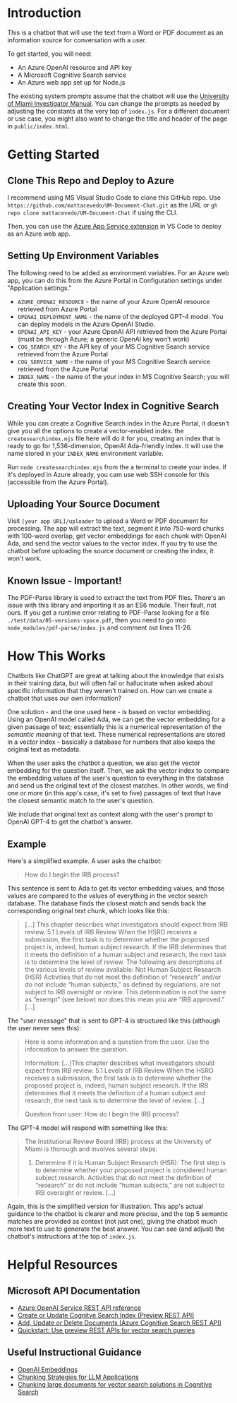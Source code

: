 # Introduction

This is a chatbot that will use the text from a Word or PDF document as an information source for conversation with a user.

To get started, you will need:
* An Azure OpenAI resource and API key
* A Microsoft Cognitive Search service
* An Azure web app set up for Node.js

The existing system prompts assume that the chatbot will use the [University of Miami Investigator Manual](https://hsro.uresearch.miami.edu/_assets/pdf/hrp-103-investigator-manual.pdf). You can change the prompts as needed by adjusting the constants at the very top of `index.js`. For a different document or use case, you might also want to change the title and header of the page in `public/index.html`.

# Getting Started

## Clone This Repo and Deploy to Azure

I recommend using MS Visual Studio Code to clone this GitHub repo. Use `https://github.com/mattacevedo/UM-Document-Chat.git` as the URL or `gh repo clone mattacevedo/UM-Document-Chat` if using the CLI.

Then, you can use the [Azure App Service extension](https://marketplace.visualstudio.com/items?itemName=ms-azuretools.vscode-azureappservice) in VS Code to deploy as an Azure web app.

## Setting Up Environment Variables

The following need to be added as environment variables. For an Azure web app, you can do this from the Azure Portal in Configuration settings under "Application settings."
* `AZURE_OPENAI_RESOURCE` - the name of your Azure OpenAI resource retrieved from Azure Portal
* `OPENAI_DEPLOYMENT_NAME` - the name of the deployed GPT-4 model. You can deploy models in the Azure OpenAI Studio.
* `OPENAI_API_KEY` - your Azure OpenAI API retrieved from the Azure Portal (must be through Azure; a generic OpenAI key won't work)
* `COG_SEARCH_KEY` - the API key of your MS Cognitive Search service retrieved from the Azure Portal
* `COG_SERVICE_NAME` - the name of your MS Cognitive Search service retrieved from the Azure Portal
* `INDEX_NAME` - the name of the your index in MS Cognitive Search; you will create this soon.

## Creating Your Vector Index in Cognitive Search

While you can create a Cognitive Search index in the Azure Portal, it doesn't give you all the options to create a vector-enabled index. the `createsearchindex.mjs` file here will do it for you, creating an index that is ready to go for 1,536-dimension, OpenAI Ada-friendly index. It will use the name stored in your `INDEX_NAME` environment variable.

Run `node createsearchindex.mjs` from the a terminal to create your index. If it's deployed in Azure already, you cam use  web SSH console for this (accessible from the Azure Portal). 

## Uploading Your Source Document

Visit `[your app URL]/uploader` to upload a Word or PDF document for processing. The app will extract the text, segment it into 750-word chunks with 100-word overlap, get vector embeddings for each chunk with OpenAI Ada, and send the vector values to the vector index. If you try to use the chatbot before uploading the source document or creating the index, it won't work.

## Known Issue - Important!

The PDF-Parse library is used to extract the text from PDF files. There's an issue with this library and importing it as an ES6 module. Their fault, not ours. If you get a runtime error relating to PDF-Parse looking for a file `./test/data/05-versions-space.pdf`, then you need to go into `node_modules/pdf-parse/index.js` and comment out lines 11-26.

# How This Works

Chatbots like ChatGPT are great at talking about the knowledge that exists in their training data, but will often fail or hallucinate when asked about specific information that they weren't trained on. How can we create a chatbot that uses our own information?

One solution - and the one used here - is based on vector embedding. Using an OpenAI model called Ada, we can get the vector embedding for a given passage of text; essentially this is a numerical representation of the *semantic meaning* of that text. These numerical representations are stored in a vector index - basically a database for numbers that also keeps the original text as metadata.

When the user asks the chatbot a question, we also get the vector embedding for the question itself. Then, we ask the vector index to compare the embedding values of the user's question to everything in the database and send us the original text of the closest matches. In other words, we find one or more (in this app's case, it's set to five) passages of text that have the closest semantic match to the user's question. 

We include that original text as context along with the user's prompt to OpenAI GPT-4 to get the chatbot's answer.

## Example

Here's a simplified example. A user asks the chatbot:

> How do I begin the IRB process?

This sentence is sent to Ada to get its vector embedding values, and those values are compared to the values of everything in the vector search database. The database finds the closest match and sends back the corresponding original text chunk, which looks like this:

> [...] This chapter describes what investigators should expect from IRB review. 5.1 Levels of IRB Review When the HSRO receives a submission, the first task is to determine whether the proposed project is, indeed, human subject research. If the IRB determines that it meets the definition of a human subject and research, the next task is to determine the level of review. The following are descriptions of the various levels of review available: Not Human Subject Research (HSR) Activities that do not meet the definition of “research” and/or do not include “human subjects,” as defined by regulations, are not subject to IRB oversight or review. This determination is not the same as “exempt” (see below) nor does this mean you are “IRB approved.” [...]

The "user message" that is sent to GPT-4 is structured like this (although the user never sees this):

> Here is some information and a question from the user. Use the information to answer the question.
>
> Information:
> [...]This chapter describes what investigators should expect from IRB review. 5.1 Levels of IRB Review When the HSRO receives a submission, the first task is to determine whether the proposed project is, indeed, human subject research. If the IRB determines that it meets the definition of a human subject and research, the next task is to determine the level of review. [...]
>
> Question from user:
> How do I begin the IRB process?

The GPT-4 model will respond with something like this:
> The Institutional Review Board (IRB) process at the University of Miami is thorough and involves several steps:
>
> 1. Determine if it is Human Subject Research (HSR): The first step is to determine whether your proposed project is considered human subject research. Activities that do not meet the definition of “research” or do not include “human subjects," are not subject to IRB oversight or review.
> [...]

Again, this is the simplified version for illustration. This app's actual guidance to the chatbot is clearer and more precise, and the top 5 semantic matches are provided as context (not just one), giving the chatbot much more text to use to generate the best answer. You can see (and adjust) the chatbot's instructions at the top of `index.js`.

# Helpful Resources

## Microsoft API Documentation

* [Azure OpenAI Service REST API reference](https://learn.microsoft.com/en-us/azure/ai-services/openai/reference#chat-completions)
* [Create or Update Cognitve Search Index (Preview REST API)](https://learn.microsoft.com/en-us/rest/api/searchservice/preview-api/create-or-update-index)
* [Add, Update or Delete Documents (Azure Cognitive Search REST API)](https://learn.microsoft.com/en-us/rest/api/searchservice/addupdate-or-delete-documents)
* [Quickstart: Use preview REST APIs for vector search queries](https://learn.microsoft.com/en-us/azure/search/search-get-started-vector)

## Useful Instructional Guidance

* [OpenAI Embeddings](https://platform.openai.com/docs/guides/embeddings)
* [Chunking Strategies for LLM Applications](https://www.pinecone.io/learn/chunking-strategies/)
* [Chunking large documents for vector search solutions in Cognitive Search](https://learn.microsoft.com/en-us/azure/search/vector-search-how-to-chunk-documents)
